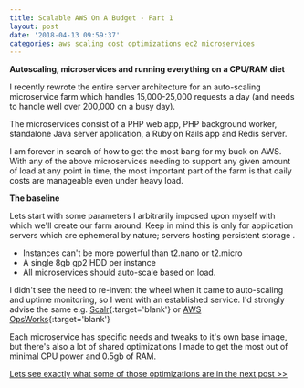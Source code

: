```yaml
---
title: Scalable AWS On A Budget - Part 1
layout: post
date: '2018-04-13 09:59:37'
categories: aws scaling cost optimizations ec2 microservices
---
```


**Autoscaling, microservices and running everything on a CPU/RAM diet**

I recently rewrote the entire server architecture for an auto-scaling microservice farm which handles 15,000-25,000 requests a day (and needs to handle well over 200,000 on a busy day).

The microservices consist of a PHP web app, PHP background worker, standalone Java server application, a Ruby on Rails app and Redis server.

I am forever in search of how to get the most bang for my buck on AWS. With any of the above microservices needing to support any given amount of load at any point in time, the most important part of the farm is that daily costs are manageable even under heavy load.

**The baseline**

Lets start with some parameters I arbitrarily imposed upon myself with which we'll create our farm around. Keep in mind this is only for application servers which are ephemeral by nature; servers hosting persistent storage .

- Instances can't be more powerful than t2.nano or t2.micro
- A single 8gb gp2 HDD per instance
- All microservices should auto-scale based on load.

I didn't see the need to re-invent the wheel when it came to auto-scaling and uptime monitoring, so I went with an established service. I'd strongly advise the same e.g. [Scalr](https://www.scalr.com/){:target='blank'} or [AWS OpsWorks](https://docs.aws.amazon.com/opsworks/latest/userguide/welcome.html){:target='blank'}

Each microservice has specific needs and tweaks to it's own base image, but there's also a lot of shared optimizations I made to get the most out of minimal CPU power and 0.5gb of RAM. 

[Lets see exactly what some of those optimizations are in the next post >>](/aws/linux/memory/optimization/swapfile/ubuntu/2018/04/13/scalable-aws-farm-on-a-budget-part-2.html)